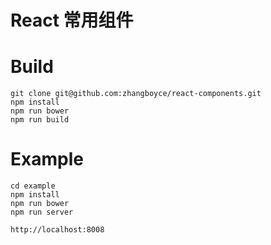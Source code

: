 # React 常用组件


# Build

```
git clone git@github.com:zhangboyce/react-components.git
npm install
npm run bower
npm run build

```

# Example

```
cd example
npm install
npm run bower
npm run server

http://localhost:8008

```
